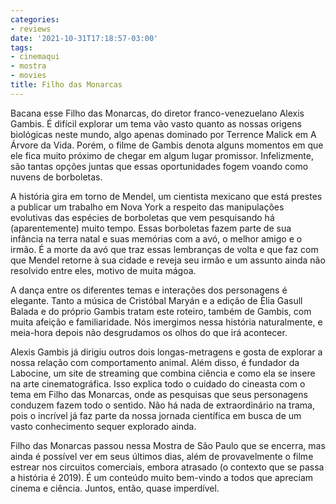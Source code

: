 ```yaml
---
categories:
- reviews
date: '2021-10-31T17:18:57-03:00'
tags:
- cinemaqui
- mostra
- movies
title: Filho das Monarcas
---
```


Bacana esse Filho das Monarcas, do diretor franco-venezuelano Alexis Gambis. É difícil explorar um tema vão vasto quanto as nossas origens biológicas neste mundo, algo apenas dominado por Terrence Malick em A Árvore da Vida. Porém, o filme de Gambis denota alguns momentos em que ele fica muito próximo de chegar em algum lugar promissor. Infelizmente, são tantas opções juntas que essas oportunidades fogem voando como nuvens de borboletas.

A história gira em torno de Mendel, um cientista mexicano que está prestes a publicar um trabalho em Nova York a respeito das manipulações evolutivas das espécies de borboletas que vem pesquisando há (aparentemente) muito tempo. Essas borboletas fazem parte de sua infância na terra natal e suas memórias com a avó, o melhor amigo e o irmão. É a morte da avó que traz essas lembranças de volta e que faz com que Mendel retorne à sua cidade e reveja seu irmão e um assunto ainda não resolvido entre eles, motivo de muita mágoa.

A dança entre os diferentes temas e interações dos personagens é elegante. Tanto a música de Cristóbal Maryán e a edição de Èlia Gasull Balada e do próprio Gambis tratam este roteiro, também de Gambis, com muita afeição e familiaridade. Nós imergimos nessa história naturalmente, e meia-hora depois não desgrudamos os olhos do que irá acontecer.

Alexis Gambis já dirigiu outros dois longas-metragens e gosta de explorar a nossa relação com comportamento animal. Além disso, é fundador da Labocine, um site de streaming que combina ciência e como ela se insere na arte cinematográfica. Isso explica todo o cuidado do cineasta com o tema em Filho das Monarcas, onde as pesquisas que seus personagens conduzem fazem todo o sentido. Não há nada de extraordinário na trama, pois o incrível já faz parte da nossa jornada científica em busca de um vasto conhecimento sequer explorado ainda.

Filho das Monarcas passou nessa Mostra de São Paulo que se encerra, mas ainda é possível ver em seus últimos dias, além de provavelmente o filme estrear nos circuitos comerciais, embora atrasado (o contexto que se passa a história é 2019). É um conteúdo muito bem-vindo a todos que apreciam cinema e ciência. Juntos, então, quase imperdível.